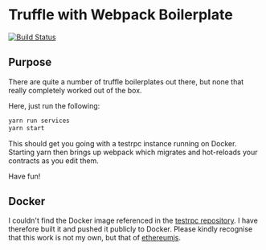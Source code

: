 # Truffle with Webpack Boilerplate

[![Build Status](https://travis-ci.com/FreddieLindsey/truffle-webpack-boilerplate.svg?token=2txBfbss4toxp7qpR4fW&branch=master)](https://travis-ci.com/FreddieLindsey/truffle-webpack-boilerplate)

## Purpose

There are quite a number of truffle boilerplates out there, but none that really completely worked out of the box.

Here, just run the following:

```bash
yarn run services
yarn start
```

This should get you going with a testrpc instance running on Docker. Starting yarn then brings up webpack which migrates and hot-reloads your contracts as you edit them.

Have fun!

## Docker

I couldn't find the Docker image referenced in the [testrpc repository](https://github.com/ethereumjs/testrpc). I have therefore built it and pushed it publicly to Docker. Please kindly recognise that this work is not my own, but that of [ethereumjs](https://github.com/ethereumjs).
